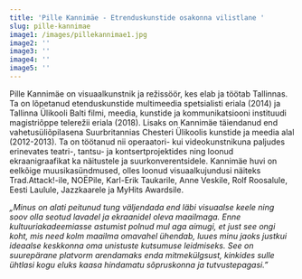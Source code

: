 ```yaml
---
title: 'Pille Kannimäe - Etrenduskunstide osakonna vilistlane '
slug: pille-kannimae
image1: /images/pillekannimae1.jpg
image2: ''
image3: ''
image4: ''
image5: ''
---
```

Pille Kannimäe on visuaalkunstnik ja režissöör, kes elab ja töötab Tallinnas. Ta on lõpetanud etenduskunstide multimeedia spetsialisti eriala (2014) ja Tallinna Ülikooli Balti filmi, meedia, kunstide ja kommunikatsiooni instituudi magistriõppe telerežii eriala (2018). Lisaks on Kannimäe täiendanud end vahetusüliõpilasena Suurbritannias Chesteri Ülikoolis kunstide ja meedia alal (2012-2013). Ta on töötanud nii operaatori- kui videokunstnikuna paljudes erinevates teatri-, tantsu- ja kontsertprojektides ning loonud ekraanigraafikat ka näitustele ja suurkonverentsidele. Kannimäe huvi on eelkõige muusikasündmused, olles loonud visuaalkujundusi näiteks Trad.Attack!-ile, NOËPile, Karl-Erik Taukarile, Anne Veskile, Rolf Roosalule, Eesti Laulule, Jazzkaarele ja MyHits Awardsile.

_„Minus on alati peitunud tung väljendada end läbi visuaalse keele ning soov olla seotud lavadel ja ekraanidel oleva maailmaga. Enne kultuuriakadeemiasse astumist polnud mul aga aimugi, et just see ongi koht, mis need kolm maailma omavahel ühendab, luues minu jaoks justkui ideaalse keskkonna oma unistuste kutsumuse leidmiseks. See on suurepärane platvorm arendamaks enda mitmekülgsust, kinkides sulle ühtlasi kogu eluks kaasa hindamatu sõpruskonna ja tutvustepagasi.”_
